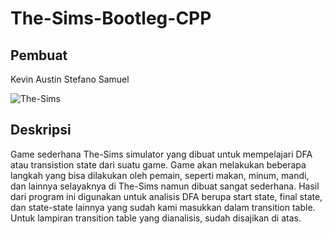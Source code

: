 # The-Sims-Bootleg-CPP

## Pembuat
Kevin Austin Stefano
Samuel

![The-Sims](https://simstime.com.br/wp-content/uploads/2020/01/The-Sims-4-Vida-Compacta-5.png)

## Deskripsi
Game sederhana The-Sims simulator yang dibuat untuk mempelajari DFA atau transistion state dari suatu game. Game akan melakukan beberapa langkah yang bisa dilakukan oleh pemain, seperti makan, minum, mandi, dan lainnya selayaknya di The-Sims namun dibuat sangat sederhana. Hasil dari program ini digunakan untuk analisis DFA berupa start state, final state, dan state-state lainnya yang sudah kami masukkan dalam transition table. Untuk lampiran transition table yang dianalisis, sudah disajikan di atas.
